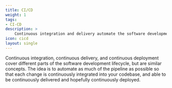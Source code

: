 ```yaml
---
title: CI/CD
weight: 1
tags:
- CI-CD
description: >
    Continuous integration and delivery automate the software development lifecycle as much as possible.
icon: cicd
layout: single
---
```


Continuous integration, continuous delivery, and continuous deployment cover different parts of the software development lifecycle, but are similar concepts. The idea is to automate as much of the pipeline as possible so that each change is continuously integrated into your codebase, and able to be continuously delivered and hopefully continuously deployed.
